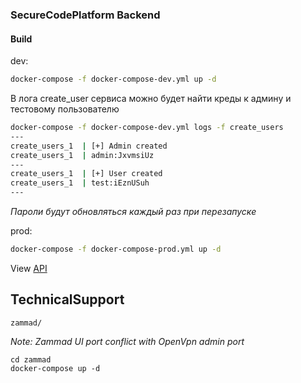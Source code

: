 ### SecureCodePlatform Backend

#### Build
dev:
```bash
docker-compose -f docker-compose-dev.yml up -d
```
В лога create_user сервиса можно будет найти креды к админу и тестовому пользователю
```bash
docker-compose -f docker-compose-dev.yml logs -f create_users
---
create_users_1  | [+] Admin created
create_users_1  | admin:JxvmsiUz
---
create_users_1  | [+] User created
create_users_1  | test:iEznUSuh
---
```
_Пароли будут обновляться каждый раз при перезапуске_

prod:
```bash
docker-compose -f docker-compose-prod.yml up -d
```
View [API](http://localhost)

## TechnicalSupport
`zammad/`

_Note: Zammad UI port conflict with OpenVpn admin port_ 
```
cd zammad
docker-compose up -d
```